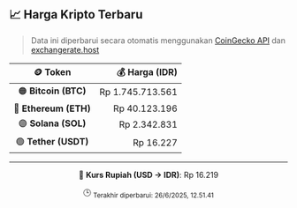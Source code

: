

<!-- HARGA_KRIPTO -->
## 📈 Harga Kripto Terbaru

> Data ini diperbarui secara otomatis menggunakan [CoinGecko API](https://www.coingecko.com/) dan [exchangerate.host](https://exchangerate.host/)

<div align="center">

| 🪙 Token | 💰 Harga (IDR) |
|:------:|---------------:|
| 🟠 **Bitcoin (BTC)**   | Rp 1.745.713.561 |
| 🔵 **Ethereum (ETH)**  | Rp 40.123.196 |
| 🟣 **Solana (SOL)**    | Rp 2.342.831 |
| 🟢 **Tether (USDT)**   | Rp 16.227 |

---

💱 **Kurs Rupiah (USD → IDR)**: Rp 16.219

🕒 <sub>Terakhir diperbarui: 26/6/2025, 12.51.41</sub>

</div>
<!-- /HARGA_KRIPTO -->